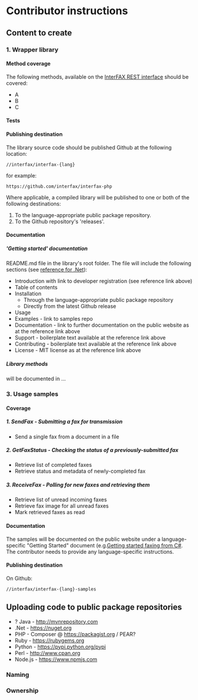 # Contributor instructions

## Content to create

### 1. Wrapper library 

#### Method coverage

The following methods, available on the [InterFAX REST interface](https://www.interfax.net/en/dev/rest/reference) should be covered:

* A
* B
* C

#### Tests

#### Publishing destination

The library source code should be published Github at the following location: 

```
//interfax/interfax-{lang}
```

for example:

````
https://github.com/interfax/interfax-php
````

Where applicable, a compiled library will be published to one or both of the following destinations:

1. To the language-appropriate public package repository.
2. To the Github repository's 'releases'.

#### Documentation

##### 'Getting started' documentation

README.md file in the library's root folder. The file will include the following sections (see [reference for .Net](https://github.com/interfax/interfax-dotnet)):

* Introduction with link to developer registration (see reference link above)
* Table of contents
* Installation
    * Through the language-appropriate public package repository
    * Directly from the latest Github release
* Usage
* Examples - link to samples repo
* Documentation - link to further documentation on the public website as at the reference link above
* Support - boilerplate text available at the reference link above
* Contributing - boilerplate text available at the reference link above
* License - MIT license as at the reference link above
 
##### Library methods 

will be documented in ...

### 3. Usage samples

#### Coverage

##### 1. SendFax - Submitting a fax for transmission

* Send a single fax from a document in a file

##### 2. GetFaxStatus - Checking the status of a previously-submitted fax

* Retrieve list of completed faxes
* Retrieve status and metadata of newly-completed fax

##### 3. ReceiveFax - Polling for new faxes and retrieving them

* Retrieve list of unread incoming faxes
* Retrieve fax image for all unread faxes
* Mark retrieved faxes as read

#### Documentation

The samples will be documented on the public website under a language-specific "Getting Started" document (e.g.[Getting started faxing from C#](https://www.interfax.net/en/dev/getting-started/csharp). The contributor needs to provide any language-specific instructions.

#### Publishing destination

On Github: 
```
//interfax/interfax-{lang}-samples
```

## Uploading code to public package repositories

* ? Java - http://mvnrepository.com
* .Net - https://nuget.org
* PHP - Composer @ https://packagist.org / PEAR?
* Ruby - https://rubygems.org
* Python - https://pypi.python.org/pypi
* Perl - http://www.cpan.org
* Node.js - https://www.npmjs.com

### Naming

### Ownership

